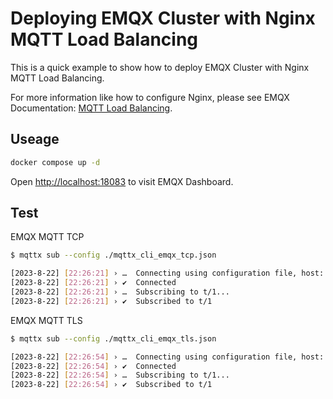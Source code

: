 # Deploying EMQX Cluster with Nginx MQTT Load Balancing

This is a quick example to show how to deploy EMQX Cluster with Nginx MQTT Load Balancing.

For more information like how to configure Nginx, please see EMQX Documentation: [MQTT Load Balancing](https://docs.emqx.com/en/enterprise/v5.1/deploy/cluster/lb-nginx.html).

## Useage

```bash
docker compose up -d
```

Open <http://localhost:18083> to visit EMQX Dashboard.

## Test

EMQX MQTT TCP

```bash
$ mqttx sub --config ./mqttx_cli_emqx_tcp.json

[2023-8-22] [22:26:21] › …  Connecting using configuration file, host: localhost, port: 1883, topic: t/1
[2023-8-22] [22:26:21] › ✔  Connected
[2023-8-22] [22:26:21] › …  Subscribing to t/1...
[2023-8-22] [22:26:21] › ✔  Subscribed to t/1
```

EMQX MQTT TLS

```bash
$ mqttx sub --config ./mqttx_cli_emqx_tls.json

[2023-8-22] [22:26:54] › …  Connecting using configuration file, host: undefined, port: 8883, topic: t/1
[2023-8-22] [22:26:54] › ✔  Connected
[2023-8-22] [22:26:54] › …  Subscribing to t/1...
[2023-8-22] [22:26:54] › ✔  Subscribed to t/1
```

